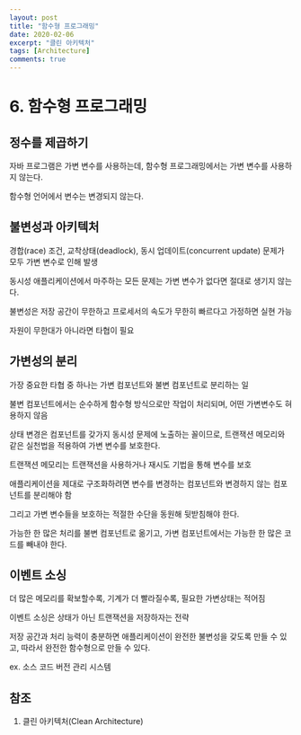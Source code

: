 ```yaml
---
layout: post
title: "함수형 프로그래밍"
date: 2020-02-06
excerpt: "클린 아키텍처"
tags: [Architecture]
comments: true
---
```


# 6. 함수형 프로그래밍

## 정수를 제곱하기

자바 프로그램은 가변 변수를 사용하는데, 함수형 프로그래밍에서는 가변 변수를 사용하지 않는다.

함수형 언어에서 변수는 변경되지 않는다.

## 불변성과 아키텍처

경합(race) 조건, 교착상태(deadlock), 동시 업데이트(concurrent update) 문제가 모두 가변 변수로 인해 발생

동시성 애플리케이션에서 마주하는 모든 문제는 가변 변수가 없다면 절대로 생기지 않는다.

불변성은 저장 공간이 무한하고 프로세서의 속도가 무한히 빠르다고 가정하면 실현 가능

자원이 무한대가 아니라면 타협이 필요

## 가변성의 분리

가장 중요한 타협 중 하나는 가변 컴포넌트와 불변 컴포넌트로 분리하는 일

불변 컴포넌트에서는 순수하게 함수형 방식으로만 작업이 처리되며, 어떤 가변변수도 혀용하지 않음



상태 변경은 컴포넌트를 갖가지 동시성 문제에 노출하는 꼴이므로, 트랜잭션 메모리와 같은 실천법을 적용하여 가변 변수를 보호한다.

트랜잭션 메모리는 트랜잭션을 사용하거나 재시도 기법을 통해 변수를 보호



애플리케이션을 제대로 구조화하려면 변수를 변경하는 컴포넌트와 변경하지 않는 컴포넌트를 분리해야 함

그리고 가변 변수들을 보호하는 적절한 수단을 동원해 뒷받침해야 한다.

가능한 한 많은 처리를 불변 컴포넌트로 옮기고, 가변 컴포넌트에서는 가능한 한 많은 코드를 빼내야 한다.

## 이벤트 소싱

더 많은 메모리를 확보할수록, 기계가 더 빨라질수록, 필요한 가변상태는 적어짐

이벤트 소싱은 상태가 아닌 트랜잭션을 저장하자는 전략

저장 공간과 처리 능력이 충분하면 애플리케이션이 완전한 불변성을 갖도록 만들 수 있고, 따라서 완전한 함수형으로 만들 수 있다.

ex. 소스 코드 버전 관리 시스템

## 참조

1. 클린 아키텍처(Clean Architecture)
